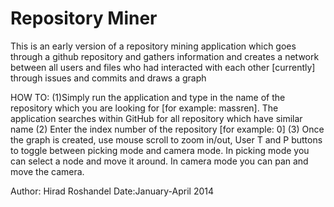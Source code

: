 Repository Miner
========================================== 



This is an early version of a repository mining application which goes through
a github repository and gathers information and creates a network between all users and files
who had interacted with each other [currently] through issues and commits and draws a graph

HOW TO: (1)Simply run the application and type in the name of the repository which you are 
looking for [for example: massren]. The application searches within GitHub for all repository which have similar name
(2) Enter the index number of the repository [for example: 0]
(3) Once the graph is created, use mouse scroll to zoom in/out, User T and P buttons to toggle
between picking mode and camera mode. In picking mode you can select a node and move it around.
In camera mode you can pan and move the camera. 

Author: Hirad Roshandel
Date:January-April 2014
